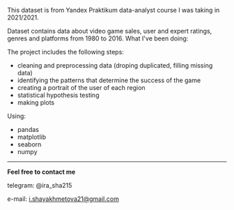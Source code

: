 This dataset is from Yandex Praktikum data-analyst course I was taking in 2021/2021.

Dataset contains data about video game sales, user and expert ratings, genres and platforms from 1980 to 2016. What I've been doing:

The project includes the following steps:
 - cleaning and preprocessing data (droping duplicated, filling missing data)
 - identifying the patterns that determine the success of the game
 - creating a portrait of the user of each region
 - statistical hypothesis testing
 - making plots

Using:
 - pandas
 - matplotlib
 - seaborn
 - numpy

 
 ---
**Feel free to contact me**

telegram: @ira_sha215

e-mail: i.shayakhmetova21@gmail.com
